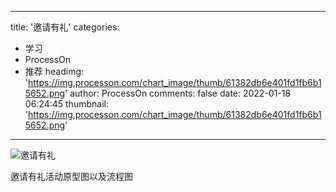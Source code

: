 
---
title: '邀请有礼'
categories: 
 - 学习
 - ProcessOn
 - 推荐
headimg: 'https://img.processon.com/chart_image/thumb/61382db6e401fd1fb6b15652.png'
author: ProcessOn
comments: false
date: 2022-01-18 06:24:45
thumbnail: 'https://img.processon.com/chart_image/thumb/61382db6e401fd1fb6b15652.png'
---

<div>   
<img class="thumb" alt="邀请有礼" src="https://img.processon.com/chart_image/thumb/61382db6e401fd1fb6b15652.png" referrerpolicy="no-referrer">
<p>邀请有礼活动原型图以及流程图</p>  
</div>
            